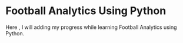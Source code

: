 # Football Analytics Using Python


Here , I will adding my progress while learning Football Analytics using Python.